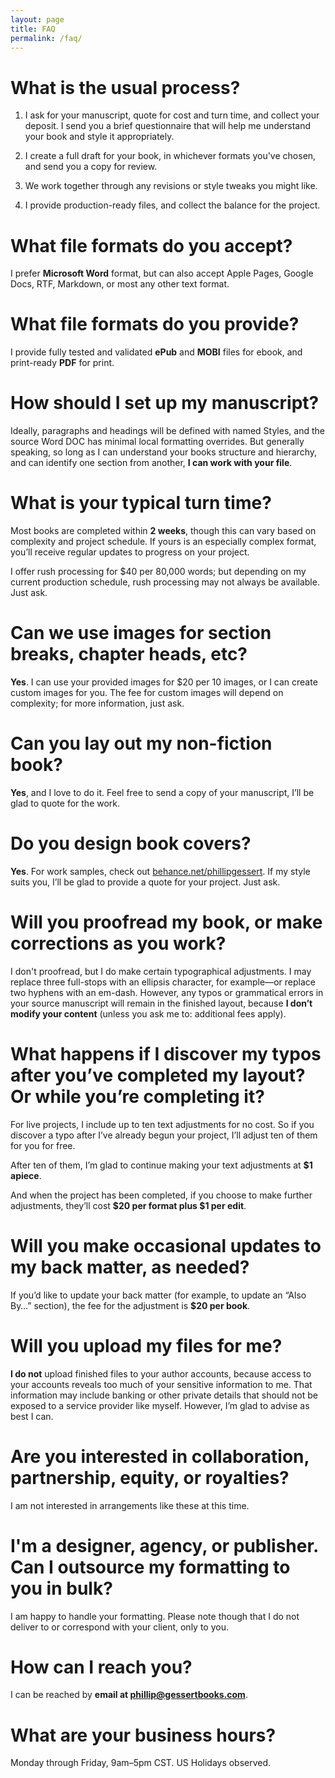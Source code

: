 ```yaml
---
layout: page
title: FAQ
permalink: /faq/
---
```


# What is the usual process?

1. I ask for your manuscript, quote for cost and turn time, and collect your deposit. I send you a brief questionnaire that will help me understand your book and style it appropriately.

2. I create a full draft for your book, in whichever formats you've chosen, and send you a copy for review.

3. We work together through any revisions or style tweaks you might like.

4. I provide production-ready files, and collect the balance for the project.

# What file formats do you accept?

I prefer **Microsoft Word** format, but can also accept Apple Pages, Google Docs, RTF, Markdown, or most any other text format. 

# What file formats do you provide?

I provide fully tested and validated **ePub** and **MOBI** files for ebook, and print-ready **PDF** for print. 

# How should I set up my manuscript?

Ideally, paragraphs and headings will be defined with named Styles, and the source Word DOC has minimal local formatting overrides. But generally speaking, so long as I can understand your books structure and hierarchy, and can identify one section from another, **I can work with your file**.

# What is your typical turn time?

Most books are completed within **2 weeks**, though this can vary based on complexity and project schedule. If yours is an especially complex format, you’ll receive regular updates to progress on your project.

I offer rush processing for $40 per 80,000 words; but depending on my current production schedule, rush processing may not always be available. Just ask.

# Can we use images for section breaks, chapter heads, etc?
 
**Yes**. I can use your provided images for $20 per 10 images, or I can create custom images for you. The fee for custom images will depend on complexity; for more information, just ask.

# Can you lay out my non-fiction book?

**Yes**, and I love to do it. Feel free to send a copy of your manuscript, I’ll be glad to quote for the work.

# Do you design book covers?

**Yes**. For work samples, check out [behance.net/phillipgessert](http://behance.net/phillipgessert). If my style suits you, I’ll be glad to provide a quote for your project. Just ask.

# Will you proofread my book, or make corrections as you work?

I don't proofread, but I do make certain typographical adjustments. I may replace three full-stops with an ellipsis character, for example—or replace two hyphens with an em-dash. However, any typos or grammatical errors in your source manuscript will remain in the finished layout, because **I don’t modify your content** (unless you ask me to: additional fees apply).

# What happens if I discover my typos after you’ve completed my layout? Or while you’re completing it?

For live projects, I include up to ten text adjustments for no cost. So if you discover a typo after I’ve already begun your project, I’ll adjust ten of them for you for free.

After ten of them, I’m glad to continue making your text adjustments at **$1 apiece**.

And when the project has been completed, if you choose to make further adjustments, they’ll cost **$20 per format plus $1 per edit**.

# Will you make occasional updates to my back matter, as needed?
If you’d like to update your back matter (for example, to update an “Also By…” section), the fee for the adjustment is **$20 per book**.

# Will you upload my files for me?
**I do not** upload finished files to your author accounts, because access to your accounts reveals too much of your sensitive information to me. That information may include banking or other private details that should not be exposed to a service provider like myself. However, I’m glad to advise as best I can.

# Are you interested in collaboration, partnership, equity, or royalties?

I am not interested in arrangements like these at this time.

# I'm a designer, agency, or publisher. Can I outsource my formatting to you in bulk?

I am happy to handle your formatting. Please note though that I do not deliver to or correspond with your client, only to you.

# How can I reach you?
I can be reached by **email at phillip@gessertbooks.com**.

# What are your business hours?
Monday through Friday, 9am–5pm CST. US Holidays observed.